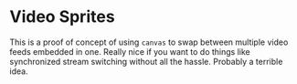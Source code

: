 # Video Sprites

This is a proof of concept of using `canvas` to swap between multiple video feeds embedded in one. Really nice if you want to do things like synchronized stream switching without all the hassle. Probably a terrible idea.
